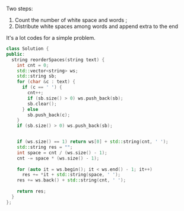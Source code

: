
Two steps:
1. Count the number of white space and words ;
2. Distribute white spaces among words and append extra to the end 

It's a lot codes for a simple problem.

```cpp
class Solution {
public:
  string reorderSpaces(string text) {
    int cnt = 0;
    std::vector<string> ws;
    std::string sb;
    for (char &c : text) {
      if (c == ' ') {
        cnt++;
        if (sb.size() > 0) ws.push_back(sb);
        sb.clear();
      } else
        sb.push_back(c);
    }
    if (sb.size() > 0) ws.push_back(sb);


    if (ws.size() == 1) return ws[0] + std::string(cnt, ' ');
    std::string res = "";
    int space = cnt / (ws.size() - 1);
    cnt -= space * (ws.size() - 1);
    
    for (auto it = ws.begin(); it < ws.end() - 1; it++)
      res += *it + std::string(space, ' ');
    res += ws.back() + std::string(cnt, ' ');
    
    return res;
  }
};
```
